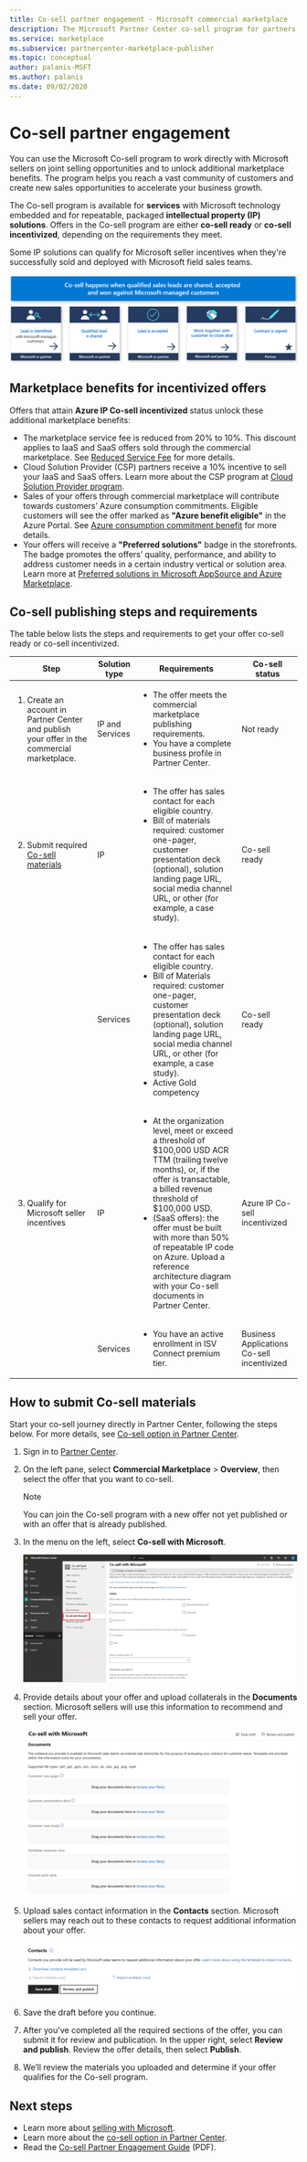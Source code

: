 ```yaml
---
title: Co-sell partner engagement - Microsoft commercial marketplace
description: The Microsoft Partner Center co-sell program for partners can help you reach a vast customer base and generate new sales.
ms.service: marketplace 
ms.subservice: partnercenter-marketplace-publisher
ms.topic: conceptual
author: palanis-MSFT
ms.author: palanis
ms.date: 09/02/2020
---
```


# Co-sell partner engagement

You can use the Microsoft Co-sell program to work directly with Microsoft sellers on joint selling opportunities and to unlock additional marketplace benefits. The program helps you reach a vast community of customers and create new sales opportunities to accelerate your business growth.

The Co-sell program is available for **services** with Microsoft technology embedded and for repeatable, packaged **intellectual property (IP) solutions**. Offers in the Co-sell program are either **co-sell ready** or **co-sell incentivized**, depending on the requirements they meet.

Some IP solutions can qualify for Microsoft seller incentives when they're successfully sold and deployed with Microsoft field sales teams.

![Diagram showing how co-sell happens when sales leads are shared, accepted, and won against Microsoft-managed customers.](./media/marketplace-publishers-guide/marketplace-co-sell.png)

## Marketplace benefits for incentivized offers

Offers that attain **Azure IP Co-sell incentivized** status unlock these additional marketplace benefits:

* The marketplace service fee is reduced from 20% to 10%. This discount applies to IaaS and SaaS offers sold through the commercial marketplace. See [Reduced Service Fee](marketplace-commercial-transaction-capabilities-and-considerations.md#reduced-service-fee) for more details.
* Cloud Solution Provider (CSP) partners receive a 10% incentive to sell your IaaS and SaaS offers. Learn more about the CSP program at [Cloud Solution Provider program](cloud-solution-providers.md).
* Sales of your offers through commercial marketplace will contribute towards customers’ Azure consumption commitments. Eligible customers will see the offer marked as **"Azure benefit eligible"** in the Azure Portal. See [Azure consumption commitment benefit](azure-consumption-commitment-benefit.md) for more details.
* Your offers will receive a **"Preferred solutions"** badge in the storefronts. The badge promotes the offers’ quality, performance, and ability to address customer needs in a certain industry vertical or solution area. Learn more at [Preferred solutions in Microsoft AppSource and Azure Marketplace](preferred-solutions.md).

## Co-sell publishing steps and requirements

The table below lists the steps and requirements to get your offer co-sell ready or co-sell incentivized.

|Step    |Solution type    |Requirements    |Co-sell status    |
|----    |-------------    |------------    |---------------   |
|<ol start=1><li> Create an account in Partner Center and publish your offer in the commercial marketplace.</li>|IP and Services|<ul><li>The offer meets the commercial marketplace publishing requirements.</li><li>You have a complete business profile in Partner Center.</li>|Not ready|
|<ol start=2><li>Submit required [Co-sell materials](#how-to-submit-co-sell-materials)</li>|IP|<ul><li>The offer has sales contact for each eligible country.</li><li>Bill of materials required: customer one-pager, customer presentation deck (optional), solution landing page URL, social media channel URL, or other (for example, a case study).|Co-sell ready|
||Services|<ul><li>The offer has sales contact for each eligible country.</li><li>Bill of Materials required: customer one-pager, customer presentation deck (optional), solution landing page URL, social media channel URL, or other (for example, a case study).</li><li>Active Gold competency</li>|Co-sell ready|
|<ol start=3><li>Qualify for Microsoft seller incentives</li>|IP|<ul><li>At the organization level, meet or exceed a threshold of $100,000 USD ACR TTM (trailing twelve months), or, if the offer is transactable, a billed revenue threshold of $100,000 USD.</li><li>(SaaS offers): the offer must be built with more than 50% of repeatable IP code on Azure. Upload a reference architecture diagram with your Co-sell documents in Partner Center.</li>|Azure IP Co-sell incentivized|
||Services|<ul><li>You have an active enrollment in ISV Connect premium tier.</li>|Business Applications Co-sell incentivized|

## How to submit Co-sell materials

Start your co-sell journey directly in Partner Center, following the steps below. For more details, see [Co-sell option in Partner Center](./partner-center-portal/commercial-marketplace-co-sell.md).

1. Sign in to [Partner Center](https://partner.microsoft.com/dashboard/home).
1. On the left pane, select **Commercial Marketplace** > **Overview**, then select the offer that you want to co-sell.

    > [!NOTE]
    > You can join the Co-sell program with a new offer not yet published or with an offer that is already published.

1. In the menu on the left, select **Co-sell with Microsoft**.

    [![This image shows the location of the Co-sell with Microsoft tab.](./media/co-sell/co-sell-with-microsoft-tab.png)](./media/co-sell/co-sell-with-microsoft-tab.png#lightbox)

1. Provide details about your offer and upload collaterals in the **Documents** section. Microsoft sellers will use this information to recommend and sell your offer.
 
   [![This image shows the Documents section in the Co-sell tab.](./media/co-sell/co-sell-documents-section.png)](./media/co-sell/co-sell-documents-section.png#lightbox)

1. Upload sales contact information in the **Contacts** section. Microsoft sellers may reach out to these contacts to request additional information about your offer.

     [![This image shows the Contacts section in the Co-sell tab.](./media/co-sell/co-sell-contacts-section.png)](./media/co-sell/co-sell-contacts-section.png#lightbox)

1. Save the draft before you continue.
1. After you've completed all the required sections of the offer, you can submit it for review and publication. In the upper right, select **Review and publish**. Review the offer details, then select **Publish**.
1. We’ll review the materials you uploaded and determine if your offer qualifies for the Co-sell program.

## Next steps

* Learn more about [selling with Microsoft](https://partner.microsoft.com/membership/sell-with-microsoft).
* Learn more about the [co-sell option in Partner Center](./partner-center-portal/commercial-marketplace-co-sell.md).
* Read the [Co-sell Partner Engagement Guide](https://aka.ms/Co-sellPartnerengagementguidepartnerlink) (PDF).
